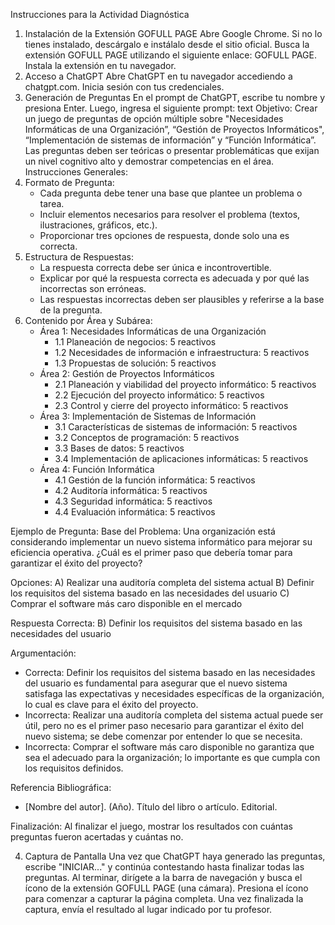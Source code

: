 
Instrucciones para la Actividad Diagnóstica
1. Instalación de la Extensión GOFULL PAGE
Abre Google Chrome. Si no lo tienes instalado, descárgalo e instálalo desde el sitio oficial.
Busca la extensión GOFULL PAGE utilizando el siguiente enlace: GOFULL PAGE.
Instala la extensión en tu navegador.
2. Acceso a ChatGPT
Abre ChatGPT en tu navegador accediendo a chatgpt.com.
Inicia sesión con tus credenciales.
3. Generación de Preguntas
En el prompt de ChatGPT, escribe tu nombre y presiona Enter.
Luego, ingresa el siguiente prompt:
text
Objetivo: Crear un juego de preguntas de opción múltiple sobre "Necesidades Informáticas de una Organización”, “Gestión de Proyectos Informáticos", “Implementación de sistemas de información” y “Función Informática”. Las preguntas deben ser teóricas o presentar problemáticas que exijan un nivel cognitivo alto y demostrar competencias en el área.
Instrucciones Generales:
1. Formato de Pregunta:
    * Cada pregunta debe tener una base que plantee un problema o tarea.
    * Incluir elementos necesarios para resolver el problema (textos, ilustraciones, gráficos, etc.).
    * Proporcionar tres opciones de respuesta, donde solo una es correcta.
2. Estructura de Respuestas:
    * La respuesta correcta debe ser única e incontrovertible.
    * Explicar por qué la respuesta correcta es adecuada y por qué las incorrectas son erróneas.
    * Las respuestas incorrectas deben ser plausibles y referirse a la base de la pregunta.
3. Contenido por Área y Subárea:
    * Área 1: Necesidades Informáticas de una Organización
        * 1.1 Planeación de negocios: 5 reactivos
        * 1.2 Necesidades de información e infraestructura: 5 reactivos
        * 1.3 Propuestas de solución: 5 reactivos
    * Área 2: Gestión de Proyectos Informáticos
        * 2.1 Planeación y viabilidad del proyecto informático: 5 reactivos
        * 2.2 Ejecución del proyecto informático: 5 reactivos
        * 2.3 Control y cierre del proyecto informático: 5 reactivos
    * Área 3: Implementación de Sistemas de Información
        * 3.1 Características de sistemas de información: 5 reactivos
        * 3.2 Conceptos de programación: 5 reactivos
        * 3.3 Bases de datos: 5 reactivos
        * 3.4 Implementación de aplicaciones informáticas: 5 reactivos
    * Área 4: Función Informática
        * 4.1 Gestión de la función informática: 5 reactivos
        * 4.2 Auditoría informática: 5 reactivos
        * 4.3 Seguridad informática: 5 reactivos
        * 4.4 Evaluación informática: 5 reactivos

Ejemplo de Pregunta:
Base del Problema:
Una organización está considerando implementar un nuevo sistema informático para mejorar su eficiencia operativa. ¿Cuál es el primer paso que debería tomar para garantizar el éxito del proyecto?

Opciones:
A) Realizar una auditoría completa del sistema actual
B) Definir los requisitos del sistema basado en las necesidades del usuario
C) Comprar el software más caro disponible en el mercado

Respuesta Correcta:
B) Definir los requisitos del sistema basado en las necesidades del usuario

Argumentación:
* Correcta: Definir los requisitos del sistema basado en las necesidades del usuario es fundamental para asegurar que el nuevo sistema satisfaga las expectativas y necesidades específicas de la organización, lo cual es clave para el éxito del proyecto.
* Incorrecta: Realizar una auditoría completa del sistema actual puede ser útil, pero no es el primer paso necesario para garantizar el éxito del nuevo sistema; se debe comenzar por entender lo que se necesita.
* Incorrecta: Comprar el software más caro disponible no garantiza que sea el adecuado para la organización; lo importante es que cumpla con los requisitos definidos.

Referencia Bibliográfica:
* [Nombre del autor]. (Año). Título del libro o artículo. Editorial.

Finalización:
Al finalizar el juego, mostrar los resultados con cuántas preguntas fueron acertadas y cuántas no.

4. Captura de Pantalla
Una vez que ChatGPT haya generado las preguntas, escribe "INICIAR..." y continúa contestando hasta finalizar todas las preguntas.
Al terminar, dirígete a la barra de navegación y busca el ícono de la extensión GOFULL PAGE (una cámara).
Presiona el ícono para comenzar a capturar la página completa.
Una vez finalizada la captura, envía el resultado al lugar indicado por tu profesor.
